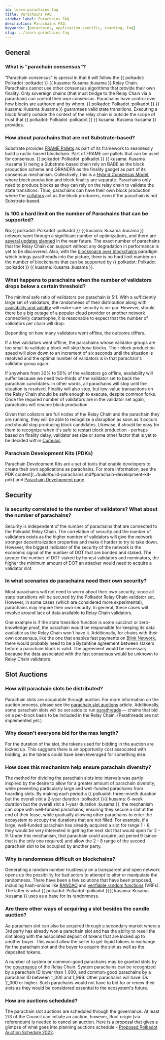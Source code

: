 ```yaml
---
id: learn-parachains-faq
title: Parachains FAQ
sidebar_label: Parachains FAQ
description: Parachains FAQ.
keywords: [parachains, application-specific, sharding, faq]
slug: ../learn-parachains-faq
---
```


## General

### What is "parachain consensus"?

"Parachain consensus" is special in that it will follow the {{ polkadot: Polkadot :polkadot }}
{{ kusama: Kusama :kusama }} Relay Chain. Parachains cannot use other consensus algorithms that
provide their own finality. Only sovereign chains (that must bridge to the Relay Chain via a
parachain) can control their own consensus. Parachains have control over how blocks are authored and
by whom. {{ polkadot: Polkadot :polkadot }} {{ kusama: Kusama :kusama }} guarantees valid state
transitions. Executing a block finality outside the context of the relay chain is outside the scope
of trust that {{ polkadot: Polkadot :polkadot }} {{ kusama: Kusama :kusama }} provides.

### How about parachains that are not Substrate-based?

Substrate provides [FRAME Pallets](https://docs.substrate.io/main-docs/fundamentals/runtime-intro/)
as part of its framework to seamlessly build a rustic-based blockchain. Part of FRAME are pallets
that can be used for consensus. {{ polkadot: Polkadot :polkadot }} {{ kusama: Kusama :kusama }}
being a Substrate-based chain rely on BABE as the block production scheme and GRANDPA as the
finality gadget as part of its consensus mechanism. Collectively, this is a
[Hybrid Consensus Model](learn-consensus.md#hybrid-consensus), where block production and block
finality are separate. Parachains only need to produce blocks as they can rely on the relay chain to
validate the state transitions. Thus, parachains can have their own block production where the
[collators](learn-collator.md) act as the block producers, even if the parachain is not
Substrate-based.

### Is 100 a hard limit on the number of Parachains that can be supported?

No.{{ polkadot: Polkadot :polkadot }} {{ kusama: Kusama :kusama }} network went through a
significant number of optimizations, and there are
[several updates planned](https://polkadot.network/blog/polkadot-roadmap-roundup/) in the near
future. The exact number of parachains that the Relay Chain can support without any degradation in
performance is yet to be discovered. Also, with the
[blockspace over blockchains](https://www.rob.tech/polkadot-blockspace-over-blockchains/) paradigm
which brings parathreads into the picture, there is no hard limit number on the number of
blockchains that can be supported by {{ polkadot: Polkadot :polkadot }}
{{ kusama: Kusama :kusama }}.

### What happens to parachains when the number of validators drops below a certain threshold?

The minimal safe ratio of validators per parachain is 5:1. With a sufficiently large set of
validators, the randomness of their distribution along with
[availability and validity](./learn-parachains-protocol.md#anv-protocol) will make sure security is
on-par. However, should there be a big outage of a popular cloud provider or another network
connectivity catastrophe, it is reasonable to expect that the number of validators per chain will
drop.

Depending on how many validators went offline, the outcome differs.

If a few validators went offline, the parachains whose validator groups are too small to validate a
block will skip those blocks. Their block production speed will slow down to an increment of six
seconds until the situation is resolved and the optimal number of validators is in that parachain's
validator group again.

If anywhere from 30% to 50% of the validators go offline, availability will suffer because we need
two-thirds of the validator set to back the parachain candidates. In other words, all parachains
will stop until the situation is resolved. Finality will also stop, but low-value transactions on
the Relay Chain should be safe enough to execute, despite common forks. Once the required number of
validators are in the validator set again, parachains will resume block production.

Given that collators are full nodes of the Relay Chain and the parachain they are running, they will
be able to recognize a disruption as soon as it occurs and should stop producing block candidates.
Likewise, it should be easy for them to recognize when it's safe to restart block production -
perhaps based on finality delay, validator set size or some other factor that is yet to be decided
within [Cumulus](https://github.com/paritytech/polkadot-sdk/tree/master/cumulus).

### Parachain Development Kits (PDKs)

Parachain Development Kits are a set of tools that enable developers to create their own
applications as parachains. For more information, see the PDK
content](../build/build-parachains.md#parachain-development-kit-pdk) and
[Parachain Development page](../build/build-parachains.md).

## Security

### Is security correlated to the number of validators? What about the number of parachains?

Security is independent of the number of parachains that are connected to the Polkadot Relay Chain.
The correlation of security and the number of validators exists as the higher number of validators
will give the network stronger decentralization properties and make it harder to try to take down.
However, the biggest indicator of the security of the network is the economic signal of the number
of DOT that are bonded and staked. The greater the number of DOT staked by honest validators and
nominators, the higher the minimum amount of DOT an attacker would need to acquire a validator slot.

### In what scenarios do parachains need their own security?

Most parachains will not need to worry about their own security, since all state transitions will be
secured by the Polkadot Relay Chain validator set. However, in some cases (which are considered more
experimental), parachains may require their own security. In general, these cases will revolve
around lack of data available to Relay Chain validators.

One example is if the state transition function is some succinct or zero-knowledge proof, the
parachain would be responsible for keeping its data available as the Relay Chain won't have it.
Additionally, for chains with their own consensus, like the one that enables fast payments on
[Blink Network](https://www.youtube.com/watch?v=sf5GMDlG7Uk), there would probably need to be a
Byzantine agreement between stakers before a parachain block is valid. The agreement would be
necessary because the data associated with the fast consensus would be unknown to Relay Chain
validators.

## Slot Auctions

### How will parachain slots be distributed?

Parachain slots are acquirable through auction. For more information on the auction process, please
see the [parachain slot auctions](learn-auction.md) article. Additionally, some parachain slots will
be set aside to run [parathreads](learn-parathreads.md) &mdash; chains that bid on a per-block basis
to be included in the Relay Chain. (Parathreads are not implemented yet.)

### Why doesn't everyone bid for the max length?

For the duration of the slot, the tokens used for bidding in the auction are locked up. This
suggests there is an opportunity cost associated with bidding, as the tokens could have been
leveraged for something else.

### How does this mechanism help ensure parachain diversity?

The method for dividing the parachain slots into intervals was partly inspired by the desire to
allow for a greater amount of parachain diversity, while preventing particularly large and
well-funded parachains from hoarding slots. By making each period a
{{ polkadot: three-month duration but the
overall slot a 2-year duration :polkadot }}{{ kusama: 6-week duration but the overall slot a 1-year
duration :kusama }}, the mechanism can cope with well-funded parachains, ensuring they secure a slot
at the end of their lease, while gradually allowing other parachains to enter the ecosystem to
occupy the durations that are not filled. For example, if a large, well-funded parachain has already
acquired a slot for range 1 - 8, they would be very interested in getting the next slot that would
open for 2 - 9. Under this mechanism, that parachain could acquire just period 9 (since that is the
only one required) and allow the 2 - 8 range of the second parachain slot to be occupied by another
party.

### Why is randomness difficult on blockchains?

Generating a random number trustlessly on a transparent and open network opens up the possibility
for bad actors to attempt to alter or manipulate the randomness. There have been a few solutions
that have been proposed, including hash-onions like [RANDAO](https://github.com/randao/randao) and
[verifiable random functions](https://en.wikipedia.org/wiki/Verifiable_random_function) (VRFs). The
latter is what {{ polkadot: Polkadot :polkadot }}{{ kusama: Kusama :kusama }} uses as a base for its
randomness.

### Are there other ways of acquiring a slot besides the candle auction?

Aa parachain slot can also be acquired through a secondary market where a 3rd party has already won
a parachain slot and has the ability to resell the slot along with the associated deposit of tokens
that are locked up to another buyer. This would allow the seller to get liquid tokens in exchange
for the parachain slot and the buyer to acquire the slot as well as the deposited tokens.

A number of system or common-good parachains may be granted slots by the
[governance](./learn-polkadot-opengov.md) of the Relay Chain. System parachains can be recognized by
a parachain ID lower than 1_000, and common-good parachains by a parachain ID between 1_000 and
1_999. Other parachains will have IDs 2_000 or higher. Such parachains would not have to bid for or
renew their slots as they would be considered essential to the ecosystem's future.

### How are auctions scheduled?

The parachain slot auctions are scheduled through the governance. At least 2/3 of the Council can
initiate an auction, however, Root origin (via referendum) is needed to cancel an auction. Here is a
proposal that gives a glimpse of what goes into planning auctions schedule -
[Proposed Polkadot Auction Schedule 2022](https://polkadot.polkassembly.io/post/863).
